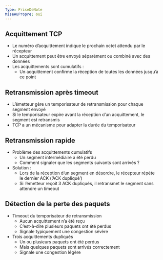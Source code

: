 ```yaml
---
Type: PriseDeNote
MiseAuPropre: oui
---
```


## Acquittement TCP
- Le numéro d’acquittement indique le prochain octet attendu par le récepteur
- Un acquittement peut être envoyé séparément ou combiné avec des données
- Les acquittements sont cumulatifs :
	- Un acquittement confirme la réception de toutes les données jusqu’à ce point

## Retransmission après timeout
- L’émetteur gère un temporisateur de retransmission pour chaque segment envoyé
- Si le temporisateur expire avant la réception d’un acquittement, le segment est retransmis
- TCP a un mécanisme pour adapter la durée du temporisateur

## Retransmission rapide
- Problème des acquittements cumulatifs
	- Un segment intermédiaire a été perdu
	- Comment signaler que les segments suivants sont arrivés ?
- Solution :
	- Lors de la réception d’un segment en désordre, le récepteur répète le dernier ACK (‘ACK dupliqué’)
	- Si l’émetteur reçoit 3 ACK dupliqués, il retransmet le segment sans attendre un timeout

## Détection de la perte des paquets
- Timeout du temporisateur de retransmission
	- Aucun acquittement n’a été reçu
	- C’est-à-dire plusieurs paquets ont été perdus
	- Signale typiquement une congestion sévère
- Trois acquittements dupliqués
	- Un ou plusieurs paquets ont été perdus
	- Mais quelques paquets sont arrivés correctement
	- Signale une congestion légère



